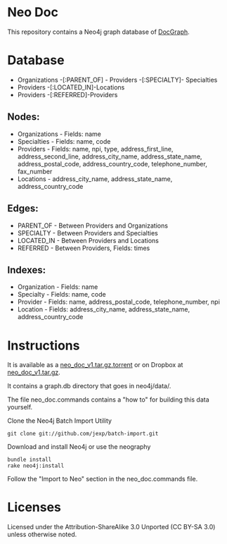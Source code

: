Neo Doc
========

This repository contains a Neo4j graph database of <a href='http://docgraph.org'>DocGraph</a>.


Database
========

* Organizations -[:PARENT_OF] - Providers -[:SPECIALTY]- Specialties
* Providers -[:LOCATED_IN]-Locations
* Providers -[:REFERRED]-Providers

Nodes:
--------

* Organizations - Fields: name
* Specialties - Fields: name, code
* Providers - Fields: name, npi, type, address_first_line, address_second_line, address_city_name, address_state_name, address_postal_code, address_country_code, telephone_number, fax_number
* Locations - address_city_name, address_state_name, address_country_code

Edges:
--------

* PARENT_OF - Between Providers and Organizations
* SPECIALTY - Between Providers and Specialties
* LOCATED_IN - Between Providers and Locations
* REFERRED - Between Providers, Fields: times


Indexes:
--------

* Organization - Fields: name
* Specialty - Fields: name, code
* Provider - Fields: name, address_postal_code, telephone_number, npi
* Location - Fields: address_city_name, address_state_name, address_country_code


Instructions
========

It is available as a [neo_doc_v1.tar.gz.torrent](https://raw.github.com/maxdemarzi/neo_doc/master/neo_doc_v1.tar.gz.torrent)
or on Dropbox at [neo_doc_v1.tar.gz](https://dl.dropboxusercontent.com/u/57740873/neo_doc_v1.tar.gz).

It contains a graph.db directory that goes in neo4j/data/.


The file neo_doc.commands contains a "how to" for building this data yourself.


Clone the Neo4j Batch Import Utility

    git clone git://github.com/jexp/batch-import.git

Download and install Neo4j or use the neography

    bundle install
    rake neo4j:install

Follow the "Import to Neo" section in the neo_doc.commands file.


Licenses
========

Licensed under the Attribution-ShareAlike 3.0 Unported (CC BY-SA 3.0) unless otherwise noted.








